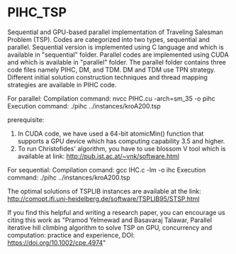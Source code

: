 # PIHC_TSP
Sequential and GPU-based parallel implementation of Traveling Salesman Problem (TSP). 
Codes are categorized into two types, sequential and parallel. Sequential version is implemented using C language and which is available in "sequential" folder.  Parallel codes are implemented using CUDA and which is available in "parallel" folder. The parallel folder contains three code files namely PIHC, DM, and TDM.  DM and TDM use TPN strategy. Different initial solution construction techniques and thread mapping strategies are available in PIHC code.

For parallel:
Compilation command: nvcc PIHC.cu -arch=sm_35 -o pihc
Execution command: ./pihc ../instances/kroA200.tsp 

prerequisite:
1. In CUDA code, we have used a 64-bit atomicMin() function that supports a GPU device which has computing capability 3.5 and higher. 
2. To run Christofides' algorithm, you have to use blossom V tool which is available at link: http://pub.ist.ac.at/~vnk/software.html

For sequential:
Compilation comand: gcc IHC.c -lm -o ihc
Execution command: ./pihc ../instances/kroA200.tsp 

The optimal solutions of TSPLIB instances are available at the link: http://comopt.ifi.uni-heidelberg.de/software/TSPLIB95/STSP.html

If you find this helpful and writing a research paper, you can encourage us citing this work as
"Pramod Yelmewad and Basavaraj Talawar, Parallel iterative hill climbing algorithm to solve TSP on GPU, concurrency and computation:  practice and experience, DOI: https://doi.org/10.1002/cpe.4974"
